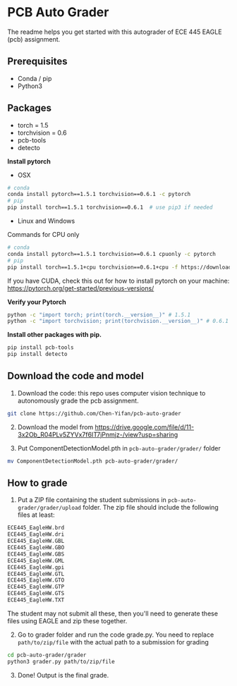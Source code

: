# PCB Auto Grader
The readme helps you get started with this autograder of ECE 445 EAGLE (pcb) assignment. 

## Prerequisites 

- Conda / pip
- Python3

## Packages
* torch = 1.5
* torchvision = 0.6
* pcb-tools
* detecto

**Install pytorch**

- OSX
```bash
# conda
conda install pytorch==1.5.1 torchvision==0.6.1 -c pytorch
# pip
pip install torch==1.5.1 torchvision==0.6.1  # use pip3 if needed
```

- Linux and Windows

Commands for CPU only 

```bash
# conda 
conda install pytorch==1.5.1 torchvision==0.6.1 cpuonly -c pytorch
# pip
pip install torch==1.5.1+cpu torchvision==0.6.1+cpu -f https://download.pytorch.org/whl/torch_stable.html
```
If you have CUDA, check this out for how to install pytorch on your machine: https://pytorch.org/get-started/previous-versions/

**Verify your Pytorch**
```bash
python -c "import torch; print(torch.__version__)" # 1.5.1
python -c "import torchvision; print(torchvision.__version__)" # 0.6.1
```

**Install other packages with pip.**
```bash
pip install pcb-tools
pip install detecto
```

## Download the code and model
1. Download the code: this repo uses computer vision technique to autonomously grade the pcb assignment.  
```bash
git clone https://github.com/Chen-Yifan/pcb-auto-grader
```
2. Download the model from https://drive.google.com/file/d/11-3x2Ob_R04PLv5ZYVx7f6IT7jPnmjz-/view?usp=sharing

3. Put ComponentDetectionModel.pth in `pcb-auto-grader/grader/` folder
```bash
mv ComponentDetectionModel.pth pcb-auto-grader/grader/
```

## How to grade
1. Put a ZIP file containing the student submissions in `pcb-auto-grader/grader/upload` folder. The zip file should include the following files at least:
```bash
ECE445_EagleHW.brd
ECE445_EagleHW.dri
ECE445_EagleHW.GBL
ECE445_EagleHW.GBO
ECE445_EagleHW.GBS
ECE445_EagleHW.GML
ECE445_EagleHW.gpi
ECE445_EagleHW.GTL
ECE445_EagleHW.GTO
ECE445_EagleHW.GTP
ECE445_EagleHW.GTS
ECE445_EagleHW.TXT
```
The student may not submit all these, then you'll need to generate these files using EAGLE and zip these together.

2. Go to grader folder and run the code grade.py. You need to replace `path/to/zip/file` with the actual path to a submission for grading
```bash
cd pcb-auto-grader/grader
python3 grader.py path/to/zip/file
```

3. Done! Output is the final grade.
